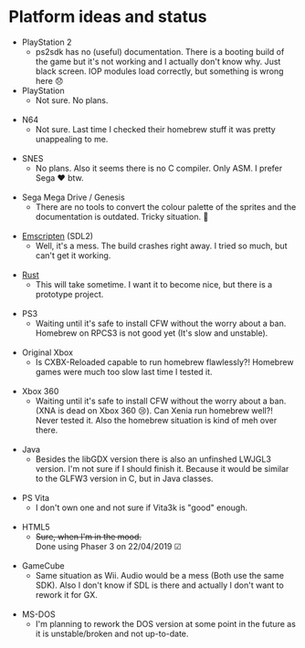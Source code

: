 # Platform ideas and status

- PlayStation 2
  - ps2sdk has no (useful) documentation. There is a booting build of the game but it's not working and I actually don't know why. Just black screen. IOP modules load correctly, but something is wrong here 😞
    <br/>
- PlayStation
  - Not sure. No plans.
    <br/>
    <br/>
- N64
  - Not sure. Last time I checked their homebrew stuff it was pretty unappealing to me.
    <br/>
    <br/>
- SNES
  - No plans. Also it seems there is no C compiler. Only ASM. I prefer Sega ❤ btw.
    <br/>
    <br/>
- Sega Mega Drive / Genesis
  - There are no tools to convert the colour palette of the sprites and the documentation is outdated. Tricky situation. 😬
    <br/>
    <br/>
- [Emscripten](https://emscripten.org/index.html) (SDL2)
  - Well, it's a mess. The build crashes right away. I tried so much, but can't get it working.
    <br/>
    <br/>
- [Rust](https://www.rust-lang.org/)
  - This will take sometime. I want it to become nice, but there is a prototype project.
    <br/>
    <br/>
- PS3
  - Waiting until it's safe to install CFW without the worry about a ban. Homebrew on RPCS3 is not good yet (It's slow and unstable).
    <br/>
    <br/>
- Original Xbox
  - Is CXBX-Reloaded capable to run homebrew flawlessly?! Homebrew games were much too slow last time I tested it.
    <br/>
    <br/>
- Xbox 360
  - Waiting until it's safe to install CFW without the worry about a ban. (XNA is dead on Xbox 360 😢). Can Xenia run homebrew well?! Never tested it. Also the homebrew situation is kind of meh over there.
    <br/>
    <br/>
- Java
  - Besides the libGDX version there is also an unfinshed LWJGL3 version. I'm not sure if I should finish it. Because it would be similar to the GLFW3 version in C, but in Java classes.
    <br/>
    <br/>
- PS Vita
  - I don't own one and not sure if Vita3k is "good" enough.
    <br/>
    <br/>
- HTML5
  - ~~Sure, when I'm in the mood.~~<br/>
  Done using Phaser 3 on 22/04/2019 &#x2611;
    <br/>
    <br/>
- GameCube
  - Same situation as Wii. Audio would be a mess (Both use the same SDK). Also I don't know if SDL is there and actually I don't want to rework it for GX.
    <br/>
    <br/>
- MS-DOS
  - I'm planning to rework the DOS version at some point in the future as it is unstable/broken and not up-to-date.